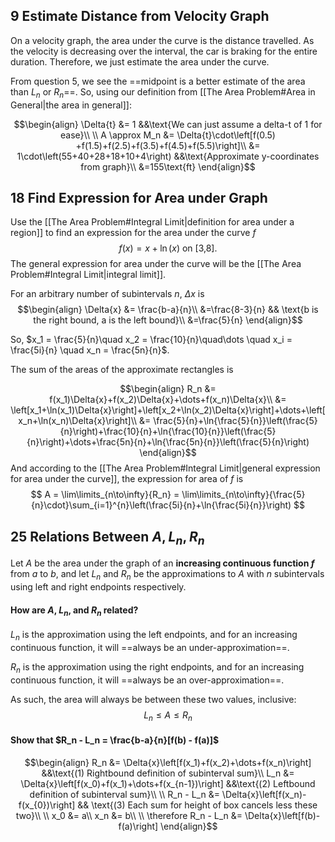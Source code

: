 9 Estimate Distance from Velocity Graph
---
On a velocity graph, the area under the curve is the distance travelled. As the velocity is decreasing over the interval, the car is braking for the entire duration. Therefore, we just estimate the area under the curve.

From question 5, we see the ==midpoint is a better estimate of the area than $L_n$ or $R_n$==. So, using our definition from [[The Area Problem#Area in General|the area in general]]:

$$\begin{align}
\Delta{t} &= 1 &&\text{We can just assume a delta-t of 1 for ease}\\
\\
A \approx M_n &= \Delta{t}\cdot\left[f(0.5) +f(1.5)+f(2.5)+f(3.5)+f(4.5)+f(5.5)\right]\\
&= 1\cdot\left(55+40+28+18+10+4\right) &&\text{Approximate y-coordinates from graph}\\
&=155\text{ft}
\end{align}$$

18 Find Expression for Area under Graph
---
Use the [[The Area Problem#Integral Limit|definition for area under a region]] to find an expression for the area under the curve $f$
$$
f(x) = x+\ln(x)\ \text{on [3,8].}
$$
The general expression for area under the curve will be the [[The Area Problem#Integral Limit|integral limit]].

For an arbitrary number of subintervals $n$, $\Delta{x}$ is
$$\begin{align}
\Delta{x} &= \frac{b-a}{n}\\
&=\frac{8-3}{n} && \text{b is the right bound, a is the left bound}\\
&=\frac{5}{n}
\end{align}$$

So, $x_1 = \frac{5}{n}\quad x_2 = \frac{10}{n}\quad\dots \quad x_i = \frac{5i}{n} \quad x_n = \frac{5n}{n}$.  

The sum of the areas of the approximate rectangles is

$$\begin{align}
R_n &= f(x_1)\Delta{x}+f(x_2)\Delta{x}+\dots+f(x_n)\Delta{x}\\
&= \left[x_1+\ln(x_1)\Delta{x}\right]+\left[x_2+\ln(x_2)\Delta{x}\right]+\dots+\left[x_n+\ln(x_n)\Delta{x}\right]\\
&= \frac{5}{n}+\ln{\frac{5}{n}}\left(\frac{5}{n}\right)+\frac{10}{n}+\ln{\frac{10}{n}}\left(\frac{5}{n}\right)+\dots+\frac{5n}{n}+\ln{\frac{5n}{n}}\left(\frac{5}{n}\right)
\end{align}$$
And according to the [[The Area Problem#Integral Limit|general expression for area under the curve]], the expression for area of $f$ is
$$
A = \lim\limits_{n\to\infty}{R_n} = \lim\limits_{n\to\infty}{\frac{5}{n}\cdot}\sum_{i=1}^{n}\left(\frac{5i}{n}+\ln{\frac{5i}{n}}\right)
$$

25 Relations Between $A, L_n, R_n$
---
Let *A* be the area under the graph of an **increasing continuous function *f*** from *a* to *b*, and let $L_n$ and $R_n$ be the approximations to *A* with $n$ subintervals using left and right endpoints respectively.

#### How are $A$, $L_n$, and $R_n$ related?

$L_n$ is the approximation using the left endpoints, and for an increasing continuous function, it will ==always be an under-approximation==.

$R_n$ is the approximation using the right endpoints, and for an increasing continuous function, it will ==always be an over-approximation==.

As such, the area will always be between these two values, inclusive:
$$
L_n\le A \le R_n
$$

#### Show that $R_n - L_n = \frac{b-a}{n}[f(b) - f(a)]$
$$\begin{align}
R_n &= \Delta{x}\left[f(x_1)+f(x_2)+\dots+f(x_n)\right] &&\text{(1) Rightbound definition of subinterval sum}\\
L_n &= \Delta{x}\left[f(x_0)+f(x_1)+\dots+f(x_{n-1})\right] &&\text{(2) Leftbound definition of subinterval sum}\\
\\
R_n - L_n &= \Delta{x}\left[f(x_n)-f(x_{0})\right] && \text{(3) Each sum for height of box cancels less these two}\\
\\
x_0 &= a\\
x_n &= b\\
\\
\therefore R_n - L_n &= \Delta{x}\left[f(b)-f(a)\right]
\end{align}$$

